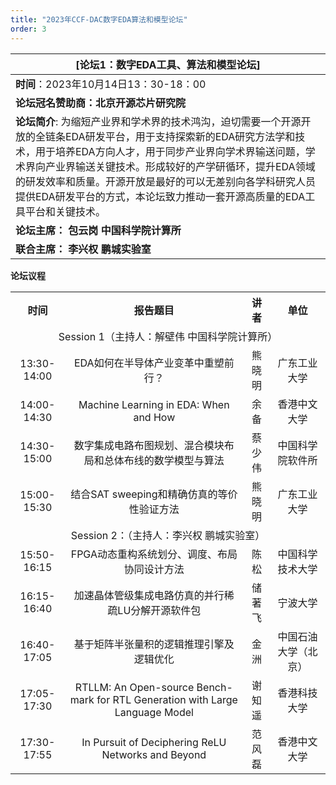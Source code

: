 ```yaml
---
title: "2023年CCF-DAC数字EDA算法和模型论坛"
order: 3
---
```

| [**论坛1：数字EDA工具、算法和模型论坛**] |
| --------------------------------------------------------------------------- |
| **时间**：2023年10月14日13：30-18：00    |
| **论坛冠名赞助商：北京开源芯片研究院**        |
| **论坛简介**: 为缩短产业界和学术界的技术鸿沟，迫切需要一个开源开放的全链条EDA研发平台，用于支持探索新的EDA研究方法学和技术，用于培养EDA方向人才，用于同步产业界向学术界输送问题，学术界向产业界输送关键技术。形成较好的产学研循环，提升EDA领域的研发效率和质量。开源开放是最好的可以无差别向各学科研究人员提供EDA研发平台的方式，本论坛致力推动一套开源高质量的EDA工具平台和关键技术。 |
| **论坛主席：**  **包云岗** **中国科学院计算所**    |
| **联合主席：**  **李兴权** **鹏城实验室**  |

**论坛议程**

<table style="text-align: center">
    <tr>
        <th>时间</th>
        <th>报告题目</th>
        <th>讲者</th>
        <th>单位</th>
    </tr>
    <tr>
        <td colspan="4">Session 1（主持人：解壁伟 中国科学院计算所）</td>
    </tr>
    <tr>
        <td>13:30-14:00</td>
        <td>EDA如何在半导体产业变革中重塑前行？</td>
        <td>熊晓明</td>
        <td>广东工业大学</td>
    </tr>
    <tr>
        <td>14:00-14:30</td>
        <td>Machine Learning in EDA: When and How  </td>
        <td>余备</td>
        <td>香港中文大学 </td>
    </tr>
    <tr>
        <td>14:30-15:00</td>
        <td>数字集成电路布图规划、混合模块布局和总体布线的数学模型与算法 </td>
        <td>蔡少伟</td>
        <td>中国科学院软件所</td>
    </tr>
    <tr>
        <td>15:00-15:30  </td>
        <td>结合SAT sweeping和精确仿真的等价性验证方法</td>
        <td>熊晓明</td>
        <td>广东工业大学</td>
    </tr>
    <tr>
        <td colspan="4">Session 2：（主持人：李兴权 鹏城实验室）</td>
    </tr>
    <tr>
        <td>15:50-16:15</td>
        <td>FPGA动态重构系统划分、调度、布局协同设计方法  </td>
        <td>陈松 </td>
        <td>中国科学技术大学</td>
    </tr>
    <tr>
        <td>16:15-16:40</td>
        <td>加速晶体管级集成电路仿真的并行稀疏LU分解开源软件包</td>
        <td>储著飞</td>
        <td>宁波大学</td>
    </tr>
    <tr>
        <td>16:40-17:05</td>
        <td>基于矩阵半张量积的逻辑推理引擎及逻辑优化</td>
        <td>金洲</td>
        <td>中国石油大学（北京）</td>
    </tr>
    <tr>
        <td>17:05-17:30</td>
        <td>RTLLM: An Open-source Bench-mark for RTL Generation with Large Language Model</td>
        <td>谢知遥</td>
        <td>香港科技大学</td>
    </tr>
    <tr>
        <td>17:30-17:55</td>
        <td>In Pursuit of Deciphering ReLU Networks and Beyond </td>
        <td>范风磊</td>
        <td>香港中文大学</td>
    </tr>
</table>
